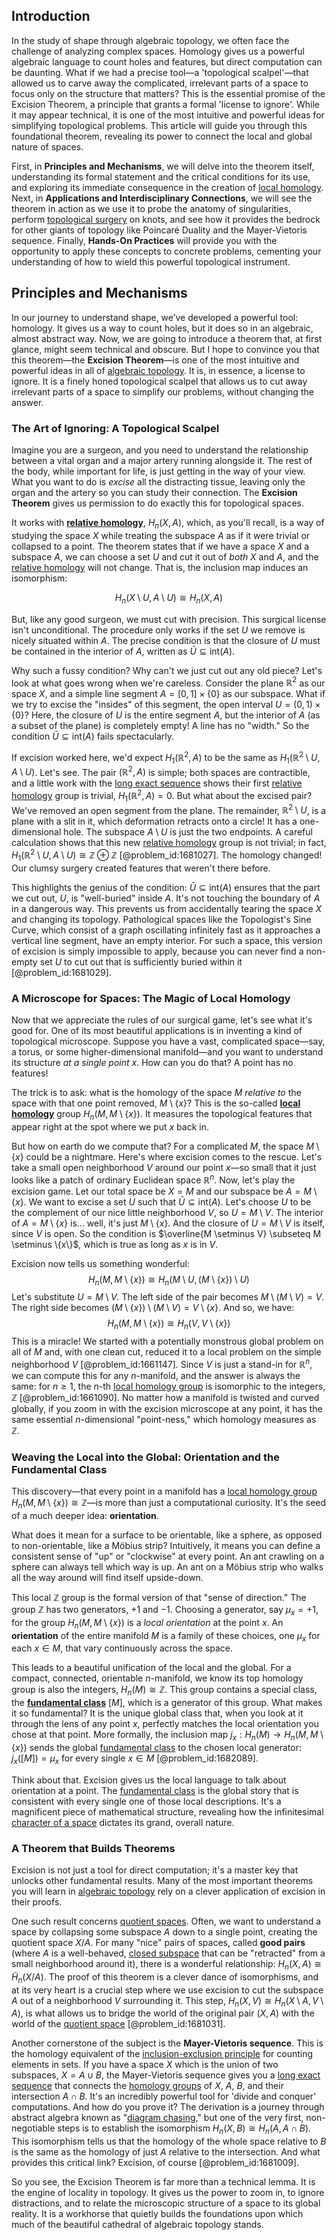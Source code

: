 ## Introduction
In the study of shape through algebraic topology, we often face the challenge of analyzing complex spaces. Homology gives us a powerful algebraic language to count holes and features, but direct computation can be daunting. What if we had a precise tool—a 'topological scalpel'—that allowed us to carve away the complicated, irrelevant parts of a space to focus only on the structure that matters? This is the essential promise of the Excision Theorem, a principle that grants a formal 'license to ignore'. While it may appear technical, it is one of the most intuitive and powerful ideas for simplifying topological problems. This article will guide you through this foundational theorem, revealing its power to connect the local and global nature of spaces.

First, in **Principles and Mechanisms**, we will delve into the theorem itself, understanding its formal statement and the critical conditions for its use, and exploring its immediate consequence in the creation of [local homology](@article_id:159945). Next, in **Applications and Interdisciplinary Connections**, we will see the theorem in action as we use it to probe the anatomy of singularities, perform [topological surgery](@article_id:157581) on knots, and see how it provides the bedrock for other giants of topology like Poincaré Duality and the Mayer-Vietoris sequence. Finally, **Hands-On Practices** will provide you with the opportunity to apply these concepts to concrete problems, cementing your understanding of how to wield this powerful topological instrument.

## Principles and Mechanisms

In our journey to understand shape, we’ve developed a powerful tool: homology. It gives us a way to count holes, but it does so in an algebraic, almost abstract way. Now, we are going to introduce a theorem that, at first glance, might seem technical and obscure. But I hope to convince you that this theorem—the **Excision Theorem**—is one of the most intuitive and powerful ideas in all of [algebraic topology](@article_id:137698). It is, in essence, a license to ignore. It is a finely honed topological scalpel that allows us to cut away irrelevant parts of a space to simplify our problems, without changing the answer.

### The Art of Ignoring: A Topological Scalpel

Imagine you are a surgeon, and you need to understand the relationship between a vital organ and a major artery running alongside it. The rest of the body, while important for life, is just getting in the way of your view. What you want to do is *excise* all the distracting tissue, leaving only the organ and the artery so you can study their connection. The **Excision Theorem** gives us permission to do exactly this for topological spaces.

It works with **[relative homology](@article_id:158854)**, $H_n(X, A)$, which, as you'll recall, is a way of studying the space $X$ while treating the subspace $A$ as if it were trivial or collapsed to a point. The theorem states that if we have a space $X$ and a subspace $A$, we can choose a set $U$ and cut it out of *both* $X$ and $A$, and the [relative homology](@article_id:158854) will not change. That is, the inclusion map induces an isomorphism:

$$
H_n(X \setminus U, A \setminus U) \cong H_n(X, A)
$$

But, like any good surgeon, we must cut with precision. This surgical license isn't unconditional. The procedure only works if the set $U$ we remove is nicely situated within $A$. The precise condition is that the closure of $U$ must be contained in the interior of $A$, written as $\bar{U} \subseteq \text{int}(A)$.

Why such a fussy condition? Why can't we just cut out any old piece? Let's look at what goes wrong when we're careless. Consider the plane $\mathbb{R}^2$ as our space $X$, and a simple line segment $A = [0, 1] \times \{0\}$ as our subspace. What if we try to excise the "insides" of this segment, the open interval $U = (0, 1) \times \{0\}$? Here, the closure of $U$ is the entire segment $A$, but the interior of $A$ (as a subset of the plane) is completely empty! A line has no "width." So the condition $\bar{U} \subseteq \text{int}(A)$ fails spectacularly.

If excision worked here, we'd expect $H_1(\mathbb{R}^2, A)$ to be the same as $H_1(\mathbb{R}^2 \setminus U, A \setminus U)$. Let's see. The pair $(\mathbb{R}^2, A)$ is simple; both spaces are contractible, and a little work with the [long exact sequence](@article_id:152944) shows their first [relative homology](@article_id:158854) group is trivial, $H_1(\mathbb{R}^2, A) = 0$. But what about the excised pair? We've removed an open segment from the plane. The remainder, $\mathbb{R}^2 \setminus U$, is a plane with a slit in it, which deformation retracts onto a circle! It has a one-dimensional hole. The subspace $A \setminus U$ is just the two endpoints. A careful calculation shows that this new [relative homology](@article_id:158854) group is not trivial; in fact, $H_1(\mathbb{R}^2 \setminus U, A \setminus U) \cong \mathbb{Z} \oplus \mathbb{Z}$ [@problem_id:1681027]. The homology changed! Our clumsy surgery created features that weren't there before.

This highlights the genius of the condition: $\bar{U} \subseteq \text{int}(A)$ ensures that the part we cut out, $U$, is "well-buried" inside $A$. It's not touching the boundary of $A$ in a dangerous way. This prevents us from accidentally tearing the space $X$ and changing its topology. Pathological spaces like the Topologist's Sine Curve, which consist of a graph oscillating infinitely fast as it approaches a vertical line segment, have an empty interior. For such a space, this version of excision is simply impossible to apply, because you can never find a non-empty set $U$ to cut out that is sufficiently buried within it [@problem_id:1681029].

### A Microscope for Spaces: The Magic of Local Homology

Now that we appreciate the rules of our surgical game, let's see what it's good for. One of its most beautiful applications is in inventing a kind of topological microscope. Suppose you have a vast, complicated space—say, a torus, or some higher-dimensional manifold—and you want to understand its structure *at a single point* $x$. How can you do that? A point has no features!

The trick is to ask: what is the homology of the space $M$ *relative to* the space with that one point removed, $M \setminus \{x\}$? This is the so-called **[local homology](@article_id:159945)** group $H_n(M, M \setminus \{x\})$. It measures the topological features that appear right at the spot where we put $x$ back in.

But how on earth do we compute that? For a complicated $M$, the space $M \setminus \{x\}$ could be a nightmare. Here's where excision comes to the rescue. Let's take a small open neighborhood $V$ around our point $x$—so small that it just looks like a patch of ordinary Euclidean space $\mathbb{R}^n$. Now, let's play the excision game. Let our total space be $X = M$ and our subspace be $A = M \setminus \{x\}$. We want to excise a set $U$ such that $\bar{U} \subseteq \text{int}(A)$. Let's choose $U$ to be the complement of our nice little neighborhood $V$, so $U = M \setminus V$. The interior of $A = M \setminus \{x\}$ is... well, it's just $M \setminus \{x\}$. And the closure of $U = M \setminus V$ is itself, since $V$ is open. So the condition is $\overline{M \setminus V} \subseteq M \setminus \{x\}$, which is true as long as $x$ is in $V$.

Excision now tells us something wonderful:
$$
H_n(M, M \setminus \{x\}) \cong H_n(M \setminus U, (M \setminus \{x\}) \setminus U)
$$
Let's substitute $U = M \setminus V$. The left side of the pair becomes $M \setminus (M \setminus V) = V$. The right side becomes $(M \setminus \{x\}) \setminus (M \setminus V) = V \setminus \{x\}$. And so, we have:
$$
H_n(M, M \setminus \{x\}) \cong H_n(V, V \setminus \{x\})
$$
This is a miracle! We started with a potentially monstrous global problem on all of $M$ and, with one clean cut, reduced it to a local problem on the simple neighborhood $V$ [@problem_id:1661147]. Since $V$ is just a stand-in for $\mathbb{R}^n$, we can compute this for any $n$-manifold, and the answer is always the same: for $n \ge 1$, the $n$-th [local homology group](@article_id:272644) is isomorphic to the integers, $\mathbb{Z}$ [@problem_id:1661090]. No matter how a manifold is twisted and curved globally, if you zoom in with the excision microscope at any point, it has the same essential $n$-dimensional "point-ness," which homology measures as $\mathbb{Z}$.

### Weaving the Local into the Global: Orientation and the Fundamental Class

This discovery—that every point in a manifold has a [local homology group](@article_id:272644) $H_n(M, M \setminus \{x\}) \cong \mathbb{Z}$—is more than just a computational curiosity. It's the seed of a much deeper idea: **orientation**.

What does it mean for a surface to be orientable, like a sphere, as opposed to non-orientable, like a Möbius strip? Intuitively, it means you can define a consistent sense of "up" or "clockwise" at every point. An ant crawling on a sphere can always tell which way is up. An ant on a Möbius strip who walks all the way around will find itself upside-down.

This local $\mathbb{Z}$ group is the formal version of that "sense of direction." The group $\mathbb{Z}$ has two generators, $+1$ and $-1$. Choosing a generator, say $\mu_x = +1$, for the group $H_n(M, M \setminus \{x\})$ is a *local orientation* at the point $x$. An **orientation** of the entire manifold $M$ is a family of these choices, one $\mu_x$ for each $x \in M$, that vary continuously across the space.

This leads to a beautiful unification of the local and the global. For a compact, connected, orientable $n$-manifold, we know its top homology group is also the integers, $H_n(M) \cong \mathbb{Z}$. This group contains a special class, the **[fundamental class](@article_id:157841)** $[M]$, which is a generator of this group. What makes it so fundamental? It is the unique global class that, when you look at it through the lens of any point $x$, perfectly matches the local orientation you chose at that point. More formally, the inclusion map $j_x: H_n(M) \to H_n(M, M \setminus \{x\})$ sends the global [fundamental class](@article_id:157841) to the chosen local generator: $j_x([M]) = \mu_x$ for every single $x \in M$ [@problem_id:1682089].

Think about that. Excision gives us the local language to talk about orientation at a point. The [fundamental class](@article_id:157841) is the global story that is consistent with every single one of those local descriptions. It's a magnificent piece of mathematical structure, revealing how the infinitesimal [character of a space](@article_id:150860) dictates its grand, overall nature.

### A Theorem that Builds Theorems

Excision is not just a tool for direct computation; it's a master key that unlocks other fundamental results. Many of the most important theorems you will learn in [algebraic topology](@article_id:137698) rely on a clever application of excision in their proofs.

One such result concerns [quotient spaces](@article_id:273820). Often, we want to understand a space by collapsing some subspace $A$ down to a single point, creating the quotient space $X/A$. For many "nice" pairs of spaces, called **good pairs** (where $A$ is a well-behaved, [closed subspace](@article_id:266719) that can be "retracted" from a small neighborhood around it), there is a wonderful relationship: $H_n(X, A) \cong \tilde{H}_n(X/A)$. The proof of this theorem is a clever dance of isomorphisms, and at its very heart is a crucial step where we use excision to cut the subspace $A$ out of a neighborhood $V$ surrounding it. This step, $H_n(X,V) \cong H_n(X \setminus A, V \setminus A)$, is what allows us to bridge the world of the original pair $(X,A)$ with the world of the [quotient space](@article_id:147724) [@problem_id:1681031].

Another cornerstone of the subject is the **Mayer-Vietoris sequence**. This is the homology equivalent of the [inclusion-exclusion principle](@article_id:263571) for counting elements in sets. If you have a space $X$ which is the union of two subspaces, $X = A \cup B$, the Mayer-Vietoris sequence gives you a [long exact sequence](@article_id:152944) that connects the [homology groups](@article_id:135946) of $X$, $A$, $B$, and their intersection $A \cap B$. It's an incredibly powerful tool for 'divide and conquer' computations. And how do you prove it? The derivation is a journey through abstract algebra known as "[diagram chasing](@article_id:263357)," but one of the very first, non-negotiable steps is to establish the isomorphism $H_n(X, B) \cong H_n(A, A \cap B)$. This isomorphism tells us that the homology of the whole space relative to $B$ is the same as the homology of just $A$ relative to the intersection. And what provides this critical link? Excision, of course [@problem_id:1681009].

So you see, the Excision Theorem is far more than a technical lemma. It is the engine of locality in topology. It gives us the power to zoom in, to ignore distractions, and to relate the microscopic structure of a space to its global reality. It is a workhorse that quietly builds the foundations upon which much of the beautiful cathedral of algebraic topology stands.